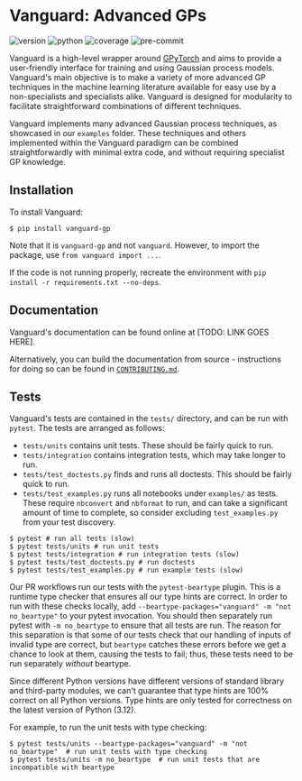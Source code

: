 # Vanguard: Advanced GPs

![version] ![python] ![coverage] ![pre-commit]

[version]: https://img.shields.io/badge/version-2.1.0-informational
[python]: https://img.shields.io/badge/python-3.8%7C3.9-informational
[coverage]: https://img.shields.io/badge/coverage-91%25-brightgreen
[pre-commit]: https://img.shields.io/badge/pre--commit-enabled-brightgreen?logo=pre-commit&logoColor=orange

Vanguard is a high-level wrapper around [GPyTorch](https://gpytorch.ai/) and aims to provide a user-friendly interface for training and using Gaussian process models.
Vanguard's main objective is to make a variety of more advanced GP techniques in the machine learning literature available for easy use by a non-specialists and specialists alike.
Vanguard is designed for modularity to facilitate straightforward combinations of different techniques.

Vanguard implements many advanced Gaussian process techniques, as showcased in our `examples` folder. These techniques and others implemented within the Vanguard paradigm can be combined straightforwardly with minimal extra code, and without requiring specialist GP knowledge.

## Installation

To install Vanguard:
```shell
$ pip install vanguard-gp
```
Note that it is `vanguard-gp` and not `vanguard`. However, to import the package, use
`from vanguard import ...`.

If the code is not running properly, recreate the environment with `pip install -r requirements.txt --no-deps`.

## Documentation

Vanguard's documentation can be found online at [TODO: LINK GOES HERE].

Alternatively, you can build the documentation from source - instructions for doing so can be found in
[`CONTRIBUTING.md`](CONTRIBUTING.md#documentation).

## Tests

Vanguard's tests are contained in the `tests/` directory, and can be run with `pytest`. The tests are arranged
as follows:
 - `tests/units` contains unit tests. These should be fairly quick to run.
 - `tests/integration` contains integration tests, which may take longer to run.
 - `tests/test_doctests.py` finds and runs all doctests. This should be fairly quick to run.
 - `tests/test_examples.py` runs all notebooks under `examples/` as tests. These require `nbconvert` and `nbformat` to run,
and can take a significant amount of time to complete, so consider excluding `test_examples.py` from your test
discovery.


```shell
$ pytest # run all tests (slow)
$ pytest tests/units # run unit tests
$ pytest tests/integration # run integration tests (slow)
$ pytest tests/test_doctests.py # run doctests
$ pytest tests/test_examples.py # run example tests (slow)
```

Our PR workflows run our tests with the `pytest-beartype` plugin. This is a runtime type checker that ensures all
our type hints are correct. In order to run with these checks locally, add
`--beartype-packages="vanguard" -m "not no_beartype"` to your pytest invocation. You should then separately run pytest
with `-m no_beartype` to ensure that all tests are run. The reason for this separation is that some of our tests check
that our handling of inputs of invalid type are correct, but `beartype` catches these errors before we get a chance to
look at them, causing the tests to fail; thus, these tests need to be run separately _without_ beartype.

Since different Python versions have different versions of standard library and third-party modules, we can't guarantee
that type hints are 100% correct on all Python versions. Type hints are only tested for correctness on the latest
version of Python (3.12).

For example, to run the unit tests with type checking:

```shell
$ pytest tests/units --beartype-packages="vanguard" -m "not no_beartype"  # run unit tests with type checking
$ pytest tests/units -m no_beartype  # run unit tests that are incompatible with beartype
```
